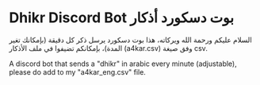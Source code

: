 # Dhikr Discord Bot  بوت دسكورد أذكار
السلام عليكم ورحمة الله ويركاته، هذا بوت دسكورد يرسل ذكر كل دقيقة (بإمكانك تغير المدة)، بإمكانكم تضيفوا في ملف الأذكار (a4kar.csv) وفق صيغة csv.

A discord bot that sends a "dhikr" in arabic every minute (adjustable), please do add to my "a4kar_eng.csv" file.
